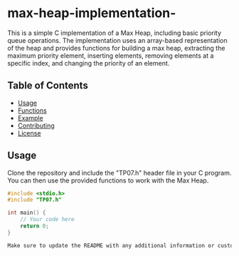 # max-heap-implementation-

This is a simple C implementation of a Max Heap, including basic priority queue operations. The implementation uses an array-based representation of the heap and provides functions for building a max heap, extracting the maximum priority element, inserting elements, removing elements at a specific index, and changing the priority of an element.

## Table of Contents

- [Usage](#usage)
- [Functions](#functions)
- [Example](#example)
- [Contributing](#contributing)
- [License](#license)

## Usage

Clone the repository and include the "TP07.h" header file in your C program. You can then use the provided functions to work with the Max Heap.

```c
#include <stdio.h>
#include "TP07.h"

int main() {
    // Your code here
    return 0;
}

Make sure to update the README with any additional information or customization specific to your project.
